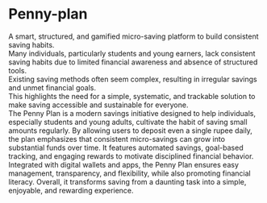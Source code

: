 # Penny-plan
A smart, structured, and gamified micro-saving platform to build consistent saving habits.<br>
Many individuals, particularly students and young earners, lack consistent saving habits due to limited financial awareness and absence of structured tools.<br>
Existing saving methods often seem complex, resulting in irregular savings and unmet financial goals.<br>
This highlights the need for a simple, systematic, and trackable solution to make saving accessible and sustainable for everyone.<br>
The Penny Plan is a modern savings initiative designed to help individuals, especially students and young adults, cultivate the habit of saving small amounts regularly. By allowing users to deposit even a single rupee daily, the plan emphasizes that consistent micro-savings can grow into substantial funds over time. It features automated savings, goal-based tracking, and engaging rewards to motivate disciplined financial behavior. Integrated with digital wallets and apps, the Penny Plan ensures easy management, transparency, and flexibility, while also promoting financial literacy. Overall, it transforms saving from a daunting task into a simple, enjoyable, and rewarding experience.
